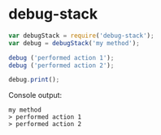 # debug-stack

```js
var debugStack = require('debug-stack');
var debug = debugStack('my method');

debug ('performed action 1');
debug ('performed action 2');

debug.print();
```

Console output:

```
my method
> performed action 1
> performed action 2
```